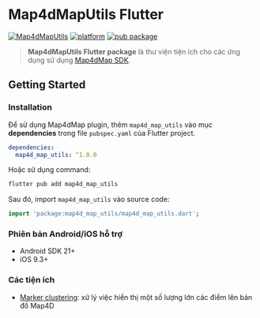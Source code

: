 # Map4dMapUtils Flutter
[![Map4dMapUtils](https://img.shields.io/badge/map4d-map--utils-orange)](https://map4d.vn/)
[![platform](https://img.shields.io/badge/platform-flutter-45d2fd.svg)](https://flutter.dev/)
[![pub package](https://img.shields.io/pub/v/map4d_map_utils.svg)](https://pub.dev/packages/map4d_map_utils)

> **Map4dMapUtils Flutter package** là thư viện tiện ích cho các ứng dụng sử dụng [Map4dMap SDK](https://docs.map4d.vn/map4d-map/flutter).

## Getting Started

### Installation

Để sử dụng Map4dMap plugin, thêm `map4d_map_utils` vào mục **dependencies** trong file `pubspec.yaml` của Flutter project.

```yaml
dependencies:
  map4d_map_utils: ^1.0.0
```

Hoặc sử dụng command:

```bash
flutter pub add map4d_map_utils
```

Sau đó, import `map4d_map_utils` vào source code:

```dart
import 'package:map4d_map_utils/map4d_map_utils.dart';
```

### Phiên bản Android/iOS hỗ trợ

- Android SDK 21+
- iOS 9.3+

### Các tiện ích

- [Marker clustering](guides/clustering.md): xử lý việc hiển thị một số lượng lớn các điểm lên bản đồ Map4D